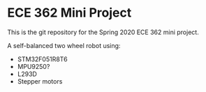 # ECE 362 Mini Project

This is the git repository for the Spring 2020 ECE 362 mini project.  

A self-balanced two wheel robot using:

* STM32F051R8T6
* MPU9250?
* L293D
* Stepper motors
